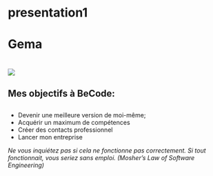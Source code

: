 # presentation1
# Gema <h1>
<img src="DSC_0055.JPG"/>
  
  
## Mes objectifs à BeCode: <h2>
- Devenir une meilleure version de moi-même;
- Acquérir un maximum de compétences
- Créer des contacts professionnel
- Lancer mon entreprise 

<em>Ne vous inquiétez pas si cela ne fonctionne pas correctement. Si tout fonctionnait, vous seriez sans emploi. (Mosher’s Law of Software Engineering)</em>

